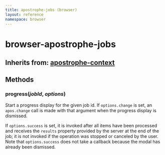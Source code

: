 ```yaml
---
title: apostrophe-jobs (browser)
layout: reference
namespace: browser
---
```


# browser-apostrophe-jobs

## Inherits from: [apostrophe-context](https://github.com/apostrophecms/apostrophe-documentation/tree/e71017392b54a258d8d72811456c862139150a96/modules/apostrophe-utils/browser-apostrophe-context.html)

## Methods

### progress\(_jobId_, _options_\)

Start a progress display for the given job id. If `options.change` is set, an `apos.change` call is made with that argument when the progress display is dismissed.

If `options.success` is set, it is invoked after all items have been processed and receives the `results` property provided by the server at the end of the job; it is not invoked if the operation was stopped or canceled by the user. Note that `options.success` does not take a callback because the modal has already been dismissed.

